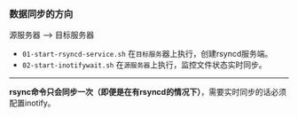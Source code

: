 ### 数据同步的方向
源服务器 --> 目标服务器  
- `01-start-rsyncd-service.sh` 在`目标服务`器上执行，创建rsyncd服务端。  
- `02-start-inotifywait.sh` 在`源服务器`上执行，监控文件状态实时同步。

---
**rsync命令只会同步一次（即便是在有rsyncd的情况下）**，需要实时同步的话必须配置inotify。